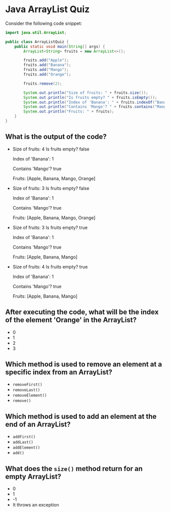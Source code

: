 # Java ArrayList Quiz

Consider the following code snippet:

```java
import java.util.ArrayList;

public class ArrayListQuiz {
    public static void main(String[] args) {
        ArrayList<String> fruits = new ArrayList<>();

        fruits.add("Apple");
        fruits.add("Banana");
        fruits.add("Mango");
        fruits.add("Orange");

        fruits.remove(2);

        System.out.println("Size of fruits: " + fruits.size());
        System.out.println("Is fruits empty? " + fruits.isEmpty());
        System.out.println("Index of 'Banana': " + fruits.indexOf("Banana"));
        System.out.println("Contains 'Mango'? " + fruits.contains("Mango"));
        System.out.println("Fruits: " + fruits);
    }
}
```

## What is the output of the code?

- Size of fruits: 4
    Is fruits empty? false

    Index of 'Banana': 1

    Contains 'Mango'? true

    Fruits: [Apple, Banana, Mango, Orange]

- Size of fruits: 3
    Is fruits empty? false

    Index of 'Banana': 1

    Contains 'Mango'? true

    Fruits: [Apple, Banana, Mango, Orange]

- Size of fruits: 3
    Is fruits empty? true

    Index of 'Banana': 1

    Contains 'Mango'? true

    Fruits: [Apple, Banana, Mango]

- Size of fruits: 4
    Is fruits empty? true

    Index of 'Banana': 1

    Contains 'Mango'? true

    Fruits: [Apple, Banana, Mango]

## After executing the code, what will be the index of the element 'Orange' in the ArrayList?

- 0
- 1
- 2
- 3

## Which method is used to remove an element at a specific index from an ArrayList?

- `removeFirst()`
- `removeLast()`
- `removeElement()`
- `remove()`

## Which method is used to add an element at the end of an ArrayList?

- `addFirst()`
- `addLast()`
- `addElement()`
- `add()`

## What does the `size()` method return for an empty ArrayList?

- 0
- 1
- -1
- It throws an exception
